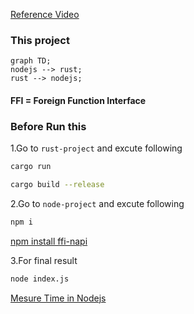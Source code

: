 [Reference Video](https://youtu.be/kkc2Z_PI8E8?si=PWL1KIniwGUYXO-j)

### This project
```mermaid
graph TD;
nodejs --> rust;
rust --> nodejs;
```

#### FFI = Foreign Function Interface

### Before Run this

1.Go to `rust-project` and excute following
```bash
cargo run
```
```bash
cargo build --release
```
2.Go to `node-project` and excute following
```bash
npm i
```
[npm install ffi-napi](https://www.npmjs.com/package/ffi-napi?activeTab=readme)

3.For final result
```bash
node index.js
```

[Mesure Time in Nodejs](https://dev.to/saranshk/how-to-measure-javascript-execution-time-5h2#:~:text=The%20easiest%20way%20to%20track,the%20difference%20of%20the%20two.)